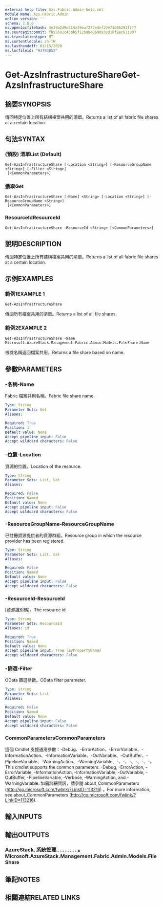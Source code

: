 ```yaml
---
external help file: Azs.Fabric.Admin-help.xml
Module Name: Azs.Fabric.Admin
online version: ''
schema: 2.0.0
ms.openlocfilehash: 4e39a2d9e314a29eaf273e4ef20e71d96293f1f7
ms.sourcegitcommit: fb95591c45bb5f12b98e0690938d18f2ec611897
ms.translationtype: MT
ms.contentlocale: zh-TW
ms.lasthandoff: 03/15/2020
ms.locfileid: "93793852"
---
```

# <span data-ttu-id="f6195-101">Get-AzsInfrastructureShare</span><span class="sxs-lookup"><span data-stu-id="f6195-101">Get-AzsInfrastructureShare</span></span>

## <span data-ttu-id="f6195-102">摘要</span><span class="sxs-lookup"><span data-stu-id="f6195-102">SYNOPSIS</span></span>
<span data-ttu-id="f6195-103">傳回特定位置上所有結構檔案共用的清單。</span><span class="sxs-lookup"><span data-stu-id="f6195-103">Returns a list of all fabric file shares at a certain location.</span></span>

## <span data-ttu-id="f6195-104">句法</span><span class="sxs-lookup"><span data-stu-id="f6195-104">SYNTAX</span></span>

### <span data-ttu-id="f6195-105"> (預設) 清單</span><span class="sxs-lookup"><span data-stu-id="f6195-105">List (Default)</span></span>
```
Get-AzsInfrastructureShare [-Location <String>] [-ResourceGroupName <String>] [-Filter <String>]
 [<CommonParameters>]
```

### <span data-ttu-id="f6195-106">獲取</span><span class="sxs-lookup"><span data-stu-id="f6195-106">Get</span></span>
```
Get-AzsInfrastructureShare [-Name] <String> [-Location <String>] [-ResourceGroupName <String>]
 [<CommonParameters>]
```

### <span data-ttu-id="f6195-107">ResourceId</span><span class="sxs-lookup"><span data-stu-id="f6195-107">ResourceId</span></span>
```
Get-AzsInfrastructureShare -ResourceId <String> [<CommonParameters>]
```

## <span data-ttu-id="f6195-108">說明</span><span class="sxs-lookup"><span data-stu-id="f6195-108">DESCRIPTION</span></span>
<span data-ttu-id="f6195-109">傳回特定位置上所有結構檔案共用的清單。</span><span class="sxs-lookup"><span data-stu-id="f6195-109">Returns a list of all fabric file shares at a certain location.</span></span>

## <span data-ttu-id="f6195-110">示例</span><span class="sxs-lookup"><span data-stu-id="f6195-110">EXAMPLES</span></span>

### <span data-ttu-id="f6195-111">範例1</span><span class="sxs-lookup"><span data-stu-id="f6195-111">EXAMPLE 1</span></span>
```
Get-AzsInfrastructureShare
```

<span data-ttu-id="f6195-112">傳回所有檔案共用的清單。</span><span class="sxs-lookup"><span data-stu-id="f6195-112">Returns a list of all file shares.</span></span>

### <span data-ttu-id="f6195-113">範例2</span><span class="sxs-lookup"><span data-stu-id="f6195-113">EXAMPLE 2</span></span>
```
Get-AzsInfrastructureShare -Name Microsoft.AzureStack.Management.Fabric.Admin.Models.FileShare.Name
```

<span data-ttu-id="f6195-114">根據名稱返回檔案共用。</span><span class="sxs-lookup"><span data-stu-id="f6195-114">Returns a file share based on name.</span></span>

## <span data-ttu-id="f6195-115">參數</span><span class="sxs-lookup"><span data-stu-id="f6195-115">PARAMETERS</span></span>

### <span data-ttu-id="f6195-116">-名稱</span><span class="sxs-lookup"><span data-stu-id="f6195-116">-Name</span></span>
<span data-ttu-id="f6195-117">Fabric 檔案共用名稱。</span><span class="sxs-lookup"><span data-stu-id="f6195-117">Fabric file share name.</span></span>

```yaml
Type: String
Parameter Sets: Get
Aliases:

Required: True
Position: 1
Default value: None
Accept pipeline input: False
Accept wildcard characters: False
```

### <span data-ttu-id="f6195-118">-位置</span><span class="sxs-lookup"><span data-stu-id="f6195-118">-Location</span></span>
<span data-ttu-id="f6195-119">資源的位置。</span><span class="sxs-lookup"><span data-stu-id="f6195-119">Location of the resource.</span></span>

```yaml
Type: String
Parameter Sets: List, Get
Aliases:

Required: False
Position: Named
Default value: None
Accept pipeline input: False
Accept wildcard characters: False
```

### <span data-ttu-id="f6195-120">-ResourceGroupName</span><span class="sxs-lookup"><span data-stu-id="f6195-120">-ResourceGroupName</span></span>
<span data-ttu-id="f6195-121">已註冊資源提供者的資源群組。</span><span class="sxs-lookup"><span data-stu-id="f6195-121">Resource group in which the resource provider has been registered.</span></span>

```yaml
Type: String
Parameter Sets: List, Get
Aliases:

Required: False
Position: Named
Default value: None
Accept pipeline input: False
Accept wildcard characters: False
```

### <span data-ttu-id="f6195-122">-ResourceId</span><span class="sxs-lookup"><span data-stu-id="f6195-122">-ResourceId</span></span>
<span data-ttu-id="f6195-123">[資源識別碼]。</span><span class="sxs-lookup"><span data-stu-id="f6195-123">The resource id.</span></span>

```yaml
Type: String
Parameter Sets: ResourceId
Aliases: id

Required: True
Position: Named
Default value: None
Accept pipeline input: True (ByPropertyName)
Accept wildcard characters: False
```

### <span data-ttu-id="f6195-124">-篩選</span><span class="sxs-lookup"><span data-stu-id="f6195-124">-Filter</span></span>
<span data-ttu-id="f6195-125">OData 篩選參數。</span><span class="sxs-lookup"><span data-stu-id="f6195-125">OData filter parameter.</span></span>

```yaml
Type: String
Parameter Sets: List
Aliases:

Required: False
Position: Named
Default value: None
Accept pipeline input: False
Accept wildcard characters: False
```

### <span data-ttu-id="f6195-126">CommonParameters</span><span class="sxs-lookup"><span data-stu-id="f6195-126">CommonParameters</span></span>
<span data-ttu-id="f6195-127">這個 Cmdlet 支援通用參數：-Debug、-ErrorAction、-ErrorVariable、-InformationAction、-InformationVariable、-OutVariable、-OutBuffer、-PipelineVariable、-WarningAction、-WarningVariable、-、-、-、-、-、-。</span><span class="sxs-lookup"><span data-stu-id="f6195-127">This cmdlet supports the common parameters: -Debug, -ErrorAction, -ErrorVariable, -InformationAction, -InformationVariable, -OutVariable, -OutBuffer, -PipelineVariable, -Verbose, -WarningAction, and -WarningVariable.</span></span> <span data-ttu-id="f6195-128">如需詳細資訊，請參閱 about_CommonParameters (http://go.microsoft.com/fwlink/?LinkID=113216) 。</span><span class="sxs-lookup"><span data-stu-id="f6195-128">For more information, see about_CommonParameters (http://go.microsoft.com/fwlink/?LinkID=113216).</span></span>

## <span data-ttu-id="f6195-129">輸入</span><span class="sxs-lookup"><span data-stu-id="f6195-129">INPUTS</span></span>

## <span data-ttu-id="f6195-130">輸出</span><span class="sxs-lookup"><span data-stu-id="f6195-130">OUTPUTS</span></span>

### <span data-ttu-id="f6195-131">AzureStack. 系統管理.............。</span><span class="sxs-lookup"><span data-stu-id="f6195-131">Microsoft.AzureStack.Management.Fabric.Admin.Models.FileShare</span></span>

## <span data-ttu-id="f6195-132">筆記</span><span class="sxs-lookup"><span data-stu-id="f6195-132">NOTES</span></span>

## <span data-ttu-id="f6195-133">相關連結</span><span class="sxs-lookup"><span data-stu-id="f6195-133">RELATED LINKS</span></span>
